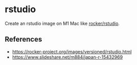 # rstudio

Create an rstudio image on M1 Mac like [rocker/rstudio](https://hub.docker.com/r/rocker/rstudio).

## References

- https://rocker-project.org/images/versioned/rstudio.html
- https://www.slideshare.net/m884/japan-r-15432969
